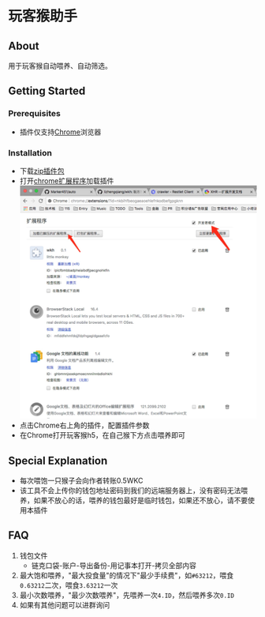 # 玩客猴助手

## About

用于玩客猴自动喂养、自动筛选。

## Getting Started

### Prerequisites

* 插件仅支持[Chrome][010]浏览器

### Installation

* 下载[zip插件包][011]
* 打开[chrome扩展程序][012]加载插件
    ![image](public/install.jpg)
* 点击Chrome右上角的插件，配置插件参数
* 在Chrome打开玩客猴h5，在自己猴下方点击喂养即可

## Special Explanation

* 每次喂饱一只猴子会向作者转账0.5WKC
* 该工具不会上传你的钱包地址密码到我们的远端服务器上，没有密码无法喂养，如果不放心的话，喂养的钱包最好是临时钱包，如果还不放心，请不要使用本插件

## FAQ

1. 钱包文件
    * 链克口袋-账户-导出备份-用记事本打开-拷贝全部内容
1. 最大饱和喂养，"最大投食量"的情况下"最少手续费"，如`#63212`，喂食`0.63212`二次，喂食`3.63212`一次
1. 最小次数喂养，"最少次数喂养"，先喂养一次`4.ID`，然后喂养多次`0.ID`
1. 如果有其他问题可以进群询问

[010]: https://www.google.com/chrome/browser/desktop/index.html
[011]: https://codeload.github.com/lizhengqiang/wkh/zip/master
[012]: chrome://extensions/
